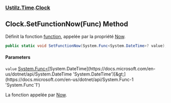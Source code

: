 ### [Ustilz.Time](Ustilz.Time.md 'Ustilz.Time').[Clock](Ustilz.Time.Clock.md 'Ustilz.Time.Clock')

## Clock.SetFunctionNow(Func<DateTime>) Method

Définit la fonction [function](Ustilz.Time.Clock.function.md 'Ustilz.Time.Clock.function'), appelée par la propriété [Now](Ustilz.Time.Clock.Now.md 'Ustilz.Time.Clock.Now').

```csharp
public static void SetFunctionNow(System.Func<System.DateTime>? value);
```
#### Parameters

<a name='Ustilz.Time.Clock.SetFunctionNow(System.Func_System.DateTime_).value'></a>

`value` [System.Func&lt;](https://docs.microsoft.com/en-us/dotnet/api/System.Func-1 'System.Func`1')[System.DateTime](https://docs.microsoft.com/en-us/dotnet/api/System.DateTime 'System.DateTime')[&gt;](https://docs.microsoft.com/en-us/dotnet/api/System.Func-1 'System.Func`1')

La fonction appelée par [Now](Ustilz.Time.Clock.Now.md 'Ustilz.Time.Clock.Now').